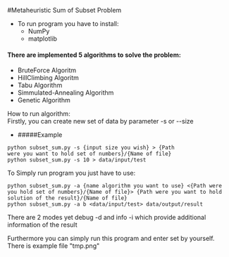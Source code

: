#Metaheuristic
    Sum of Subset Problem

* To run program you have to install:
    * NumPy
    * matplotlib

#### There are implemented 5 algorithms to solve the problem:
* BruteForce Algoritm
* HillClimbing Algoritm
* Tabu Algorithm
* Simmulated-Annealing Algorithm
* Genetic Algorithm

How to run algorithm:
<br />
Firstly, you can create new set of data by parameter -s or --size
* #####Example
```
python subset_sum.py -s {input size you wish} > {Path 
were you want to hold set of numbers}/{Name of file}
python subset_sum.py -s 10 > data/input/test
```
To Simply run program you just have to use:
```
python subset_sum.py -a {name algorithm you want to use} <{Path were
you hold set of numbers}/{Name of file}> {Path were you want to hold 
solution of the result}/{Name of file}
python subset_sum.py -a b <data/input/test> data/output/result
```
There are 2 modes yet debug -d and info -i which provide additional information of the
result

Furthermore you can simply run this program and enter set by yourself.
There is example file "tmp.png"
